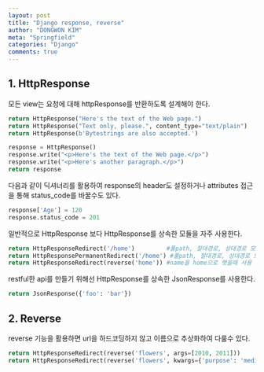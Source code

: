 ```yaml
---
layout: post
title: "Django response, reverse"
author: "DONGWON KIM"
meta: "Springfield"
categories: "Django"
comments: true
---
```


## 1. HttpResponse
모든 view는 요청에 대해 httpResponse를 반환하도록 설계해야 한다.

```python
return HttpResponse("Here's the text of the Web page.")
return HttpResponse("Text only, please.", content_type="text/plain")
return HttpResponse(b'Bytestrings are also accepted.')
```

```python
response = HttpResponse()
response.write("<p>Here's the text of the Web page.</p>")
response.write("<p>Here's another paragraph.</p>")
return response
```

다음과 같이 딕셔너리를 활용하여 response의 header도 설정하거나
attributes 접근을 통해 status_code를 바꿀수도 있다.
```python
response['Age'] = 120
response.status_code = 201
```

일반적으로 HttpResponse 보다 HttpResponse를 상속한 모듈을 자주 사용한다.
```python
return HttpResponseRedirect('/home')         #풀path, 절대경로, 상대경로 모두 가능 #301
return HttpResponsePermanentRedirect('/home') #풀path, 절대경로, 상대경로 모두 가능 #302
return HttpResponseRedirect(reverse('home')) #name을 home으로 햇을때 사용
```

restful한 api를 만들기 위해선 HttpResponse를 상속한 JsonResponse를 사용한다.
```python
return JsonResponse({'foo': 'bar'})
```

## 2. Reverse
reverse 기능을 활용하면 url을 하드코딩하지 않고 이름으로 추상화하여 다룰수 있다.
```python
return HttpResponseRedirect(reverse('flowers', args=[2010, 2011]))
return HttpResponseRedirect(reverse('flowers', kwargs={'purpose': 'medicine'}))
```
